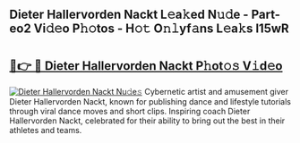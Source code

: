 ## Dieter Hallervorden Nackt L𝚎a𝚔ed N𝚞𝚍e - Part-eo2 Vi𝚍𝚎o P𝚑𝚘tos - H𝚘𝚝 O𝚗𝚕yf𝚊ns L𝚎a𝚔s l15wR

# <h2><a href="http://kf8on1l.oniu.top/?m=Dieter+Hallervorden+Nackt">🔗👉 🔴 Dieter Hallervorden Nackt P𝚑ot𝚘𝚜 V𝚒d𝚎o</a></h2>

[![Dieter Hallervorden Nackt Nu𝚍e𝚜](https://i.imgur.com/0qMVB7G.gif)](http://kf8on1l.oniu.top/?m=Dieter+Hallervorden+Nackt)
Cybernetic artist and amusement giver Dieter Hallervorden Nackt, known for publishing dance and lifestyle tutorials through viral dance moves and short clips. Inspiring coach Dieter Hallervorden Nackt, celebrated for their ability to bring out the best in their athletes and teams.  

